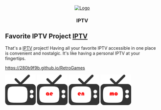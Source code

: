 <!-- PROJECT LOGO -->
<br />
<div align="center">
  <a href="https://github.com/280b9f9b/IPTV">
    <img src="https://280b9f9b.github.io/IPTV/Resource/main.png" alt="Logo" width="80" height="80">
  </a>

<h3 align="center">IPTV</h3>
</div>


<!-- GETTING STARTED -->
## Favorite IPTV Project [IPTV](https://280b9f9b.github.io/IPTV/IPTV)

That's a [IPTV](https://280b9f9b.github.io/IPTV/IPTV) project! Having all your favorite IPTV accessible in one place is convenient and nostalgic. It's like having a personal IPTV at your fingertips.






https://280b9f9b.github.io/RetroGames


[<img src=https://raw.githubusercontent.com/280b9f9b/IPTV/main/img/main.png height=100/>](https://280b9f9b.github.io/IPTV/)
[<img src=https://raw.githubusercontent.com/280b9f9b/IPTV/main/img/ae.png height=100/>](https://280b9f9b.github.io/IPTV/ae/)
[<img src=https://raw.githubusercontent.com/280b9f9b/IPTV/main/img/en.png height=100/>](https://280b9f9b.github.io/IPTV/en/)
[<img src=https://raw.githubusercontent.com/280b9f9b/IPTV/main/img/mo.png height=100/>](https://280b9f9b.github.io/IPTV/mo/)
